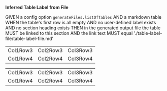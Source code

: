 **Inferred Table Label from File**

GIVEN a config option `generateFiles.listOfTables`
AND a markdown table
WHEN the table's first row is all empty
AND no user-defined label exists
AND no section heading exists
THEN in the generated output file the table MUST be linked to this section
AND the link text MUST equal './table-label-file/table-label-file.md'

<a id="" class="table" title="" />

|          |          |          |
| -------- | -------- | -------- |
| Col1Row3 | Col2Row3 | Col3Row3 |
| Col1Row4 | Col2Row4 | Col3Row4 |

<a id="" class="table" title="" />

|          |          |          |
| -------- | -------- | -------- |
| Col1Row3 | Col2Row3 | Col3Row3 |
| Col1Row4 | Col2Row4 | Col3Row4 |
